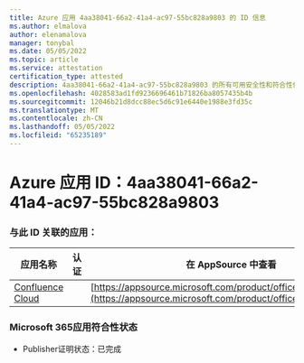 ```yaml
---
title: Azure 应用 4aa38041-66a2-41a4-ac97-55bc828a9803 的 ID 信息
ms.author: elmalova
author: elenamalova
manager: tonybal
ms.date: 05/05/2022
ms.topic: article
ms.service: attestation
certification_type: attested
description: 4aa38041-66a2-41a4-ac97-55bc828a9803 的所有可用安全性和符合性信息。
ms.openlocfilehash: 4028583ad1fd9236696461b71826ba8057435b4b
ms.sourcegitcommit: 12046b21d8dcc88ec5d6c91e6440e1988e3fd35c
ms.translationtype: MT
ms.contentlocale: zh-CN
ms.lasthandoff: 05/05/2022
ms.locfileid: "65235189"
---
```

# <a name="azure-app-id-4aa38041-66a2-41a4-ac97-55bc828a9803"></a>Azure 应用 ID：4aa38041-66a2-41a4-ac97-55bc828a9803


### <a name="apps-associated-with-this-id"></a>与此 ID 关联的应用：
| **应用名称** | **认证** | **在 AppSource 中查看** |
|--------------|---------------|-----------------------|
| [Confluence Cloud](../forward/WA200003113.md) |  | [https://appsource.microsoft.com/product/office/WA200003113](https://appsource.microsoft.com/product/office/WA200003113) |

### <a name="microsoft-365-app-compliance-status"></a>Microsoft 365应用符合性状态
- Publisher证明状态：已完成
